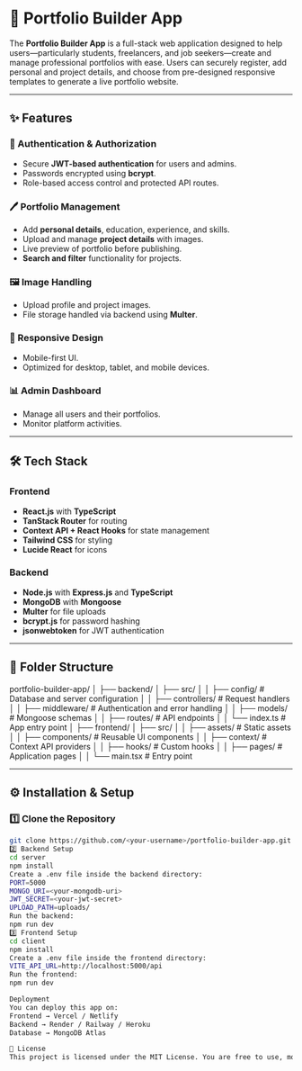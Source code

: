 # 📂 Portfolio Builder App

The **Portfolio Builder App** is a full-stack web application designed to help users—particularly students, freelancers, and job seekers—create and manage professional portfolios with ease. Users can securely register, add personal and project details, and choose from pre-designed responsive templates to generate a live portfolio website.

---

## ✨ Features

### 🔐 Authentication & Authorization
- Secure **JWT-based authentication** for users and admins.
- Passwords encrypted using **bcrypt**.
- Role-based access control and protected API routes.

### 🖊 Portfolio Management
- Add **personal details**, education, experience, and skills.
- Upload and manage **project details** with images.
- Live preview of portfolio before publishing.
- **Search and filter** functionality for projects.

### 🖼 Image Handling
- Upload profile and project images.
- File storage handled via backend using **Multer**.

### 📱 Responsive Design
- Mobile-first UI.
- Optimized for desktop, tablet, and mobile devices.

### 📊 Admin Dashboard
- Manage all users and their portfolios.
- Monitor platform activities.

---

## 🛠 Tech Stack

### **Frontend**
- **React.js** with **TypeScript**
- **TanStack Router** for routing
- **Context API + React Hooks** for state management
- **Tailwind CSS** for styling
- **Lucide React** for icons

### **Backend**
- **Node.js** with **Express.js** and **TypeScript**
- **MongoDB** with **Mongoose**
- **Multer** for file uploads
- **bcrypt.js** for password hashing
- **jsonwebtoken** for JWT authentication

---

## 📂 Folder Structure

portfolio-builder-app/
│
├── backend/
│ ├── src/
│ │ ├── config/ # Database and server configuration
│ │ ├── controllers/ # Request handlers
│ │ ├── middleware/ # Authentication and error handling
│ │ ├── models/ # Mongoose schemas
│ │ ├── routes/ # API endpoints
│ │ └── index.ts # App entry point
│
├── frontend/
│ ├── src/
│ │ ├── assets/ # Static assets
│ │ ├── components/ # Reusable UI components
│ │ ├── context/ # Context API providers
│ │ ├── hooks/ # Custom hooks
│ │ ├── pages/ # Application pages
│ │ └── main.tsx # Entry point

---

## ⚙ Installation & Setup

### 1️⃣ Clone the Repository
```bash
git clone https://github.com/<your-username>/portfolio-builder-app.git
2️⃣ Backend Setup
cd server
npm install
Create a .env file inside the backend directory:
PORT=5000
MONGO_URI=<your-mongodb-uri>
JWT_SECRET=<your-jwt-secret>
UPLOAD_PATH=uploads/
Run the backend:
npm run dev
3️⃣ Frontend Setup
cd client
npm install
Create a .env file inside the frontend directory:
VITE_API_URL=http://localhost:5000/api
Run the frontend:
npm run dev

Deployment
You can deploy this app on:
Frontend → Vercel / Netlify
Backend → Render / Railway / Heroku
Database → MongoDB Atlas

📜 License
This project is licensed under the MIT License. You are free to use, modify, and distribute this project as long as the original license is included.
